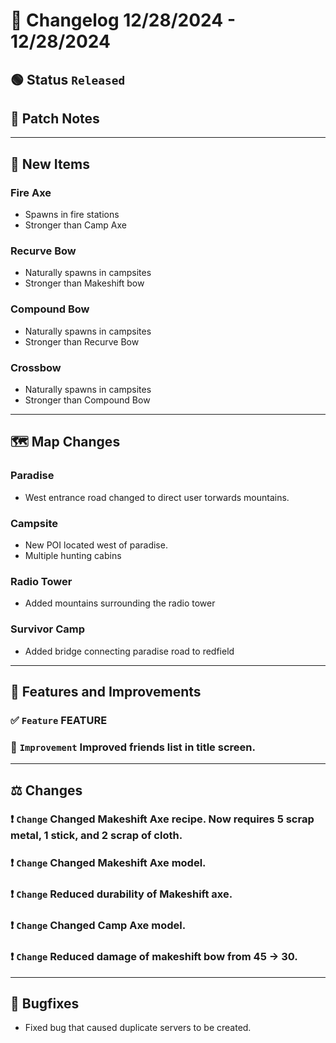 # :bookmark_tabs:  Changelog 12/28/2024 - 12/28/2024

## :green_circle: Status `Released`

## :speech_balloon: Patch Notes

________

## :gun: New Items

### Fire Axe
- Spawns in fire stations
- Stronger than Camp Axe

### Recurve Bow
- Naturally spawns in campsites
- Stronger than Makeshift bow

### Compound Bow
- Naturally spawns in campsites
- Stronger than Recurve Bow

### Crossbow
- Naturally spawns in campsites
- Stronger than Compound Bow
________

## 🗺️ Map Changes

### Paradise
- West entrance road changed to direct user torwards mountains.

### Campsite
- New POI located west of paradise.
- Multiple hunting cabins

### Radio Tower
- Added mountains surrounding the radio tower

### Survivor Camp
- Added bridge connecting paradise road to redfield
________

## :loudspeaker: Features and Improvements


### :white_check_mark: `Feature` FEATURE

### :arrow_up_small: `Improvement` Improved friends list in title screen.

________

## :balance_scale: Changes

### :exclamation: `Change` Changed Makeshift Axe recipe. Now requires 5 scrap metal, 1 stick, and 2 scrap of cloth.

### :exclamation: `Change` Changed Makeshift Axe model.

### :exclamation: `Change` Reduced durability of Makeshift axe.

### :exclamation: `Change` Changed Camp Axe model.

### :exclamation: `Change` Reduced damage of makeshift bow from 45 -> 30.

________

## :bug: Bugfixes
- Fixed bug that caused duplicate servers to be created.
